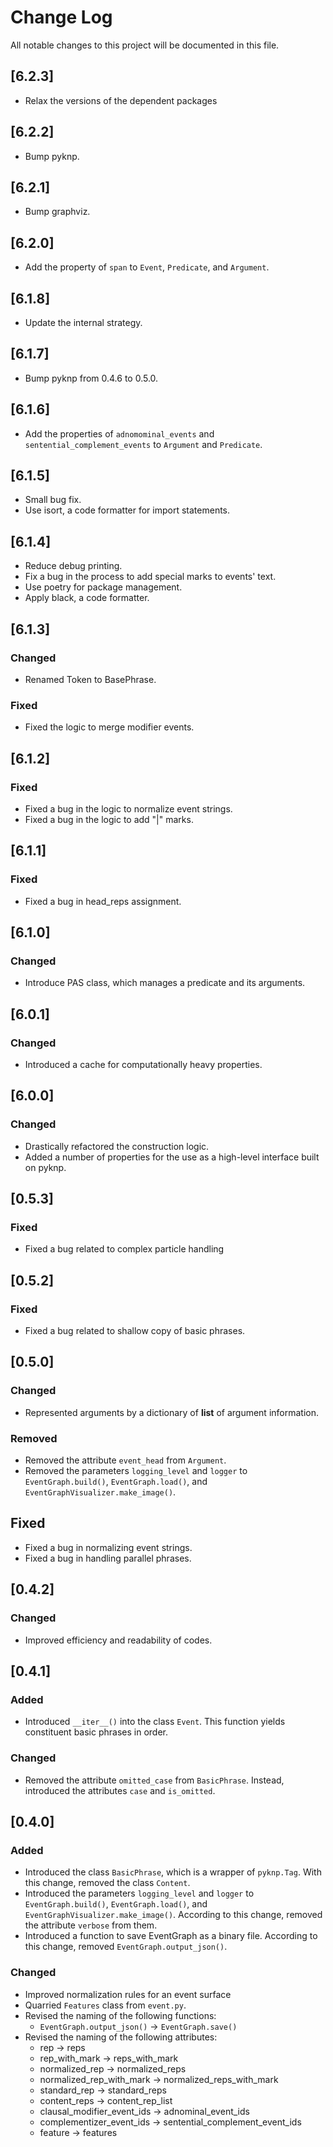 # Change Log
All notable changes to this project will be documented in this file.

## [6.2.3]
- Relax the versions of the dependent packages

## [6.2.2]
- Bump pyknp.

## [6.2.1]
- Bump graphviz.

## [6.2.0]
- Add the property of `span` to `Event`, `Predicate`, and `Argument`.

## [6.1.8]
- Update the internal strategy.

## [6.1.7]
- Bump pyknp from 0.4.6 to 0.5.0.

## [6.1.6]
- Add the properties of `adnomominal_events` and `sentential_complement_events` to `Argument` and `Predicate`.

## [6.1.5]
- Small bug fix.
- Use isort, a code formatter for import statements.

## [6.1.4]
- Reduce debug printing.
- Fix a bug in the process to add special marks to events' text.
- Use poetry for package management.
- Apply black, a code formatter.

## [6.1.3]

### Changed
- Renamed Token to BasePhrase.

### Fixed
- Fixed the logic to merge modifier events.

## [6.1.2]

### Fixed
- Fixed a bug in the logic to normalize event strings.
- Fixed a bug in the logic to add "|" marks.

## [6.1.1]

### Fixed
- Fixed a bug in head_reps assignment.

## [6.1.0]

### Changed
- Introduce PAS class, which manages a predicate and its arguments.

## [6.0.1]

### Changed
- Introduced a cache for computationally heavy properties.

## [6.0.0]

### Changed
- Drastically refactored the construction logic.
- Added a number of properties for the use as a high-level interface built on pyknp.

## [0.5.3]

### Fixed
- Fixed a bug related to complex particle handling

## [0.5.2]

### Fixed
- Fixed a bug related to shallow copy of basic phrases.

## [0.5.0]

### Changed
- Represented arguments by a dictionary of **list** of argument information.

### Removed
- Removed the attribute `event_head` from `Argument`. 
- Removed the parameters `logging_level` and `logger` to `EventGraph.build()`, `EventGraph.load()`, and `EventGraphVisualizer.make_image()`.

## Fixed
- Fixed a bug in normalizing event strings.
- Fixed a bug in handling parallel phrases.

## [0.4.2]

### Changed
- Improved efficiency and readability of codes.

## [0.4.1]

### Added
- Introduced `__iter__()` into the class `Event`. This function yields constituent basic phrases in order.

### Changed
- Removed the attribute `omitted_case` from `BasicPhrase`. Instead, introduced the attributes `case` and `is_omitted`.

## [0.4.0]

### Added
- Introduced the class `BasicPhrase`, which is a wrapper of `pyknp.Tag`. With this change, removed the class `Content`.
- Introduced the parameters `logging_level` and `logger` to `EventGraph.build()`, `EventGraph.load()`, and `EventGraphVisualizer.make_image()`. According to this change, removed the attribute `verbose` from them.
- Introduced a function to save EventGraph as a binary file. According to this change, removed `EventGraph.output_json()`.

### Changed
- Improved normalization rules for an event surface
- Quarried `Features` class from `event.py`.
- Revised the naming of the following functions:
  - `EventGraph.output_json()` -> `EventGraph.save()`
- Revised the naming of the following attributes:
  - rep -> reps
  - rep_with_mark -> reps_with_mark
  - normalized_rep -> normalized_reps
  - normalized_rep_with_mark -> normalized_reps_with_mark
  - standard_rep -> standard_reps
  - content_reps -> content_rep_list
  - clausal_modifier_event_ids -> adnominal_event_ids
  - complementizer_event_ids -> sentential_complement_event_ids
  - feature -> features
